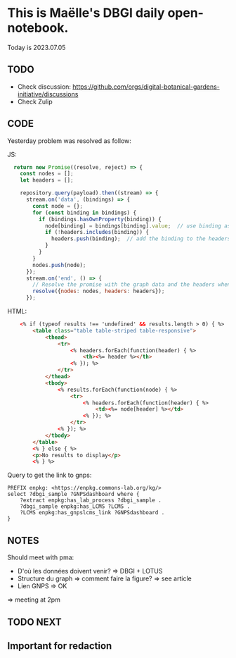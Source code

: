 

# This is Maëlle's DBGI daily open-notebook.

Today is 2023.07.05


## TODO

- Check discussion: https://github.com/orgs/digital-botanical-gardens-initiative/discussions
- Check Zulip

## CODE

Yesterday problem was resolved as follow:

JS: 
```js
  return new Promise((resolve, reject) => {
    const nodes = [];
    let headers = [];

    repository.query(payload).then((stream) => {
      stream.on('data', (bindings) => {
        const node = {};
        for (const binding in bindings) {
          if (bindings.hasOwnProperty(binding)) {
            node[binding] = bindings[binding].value;  // use binding as id and bindings[binding].value as label
            if (!headers.includes(binding)) {
              headers.push(binding);  // add the binding to the headers if it's not already there
            }
          }
        }
        nodes.push(node);
      });
      stream.on('end', () => {
        // Resolve the promise with the graph data and the headers when the stream ends
        resolve({nodes: nodes, headers: headers});
      });
```
HTML:
```html
    <% if (typeof results !== 'undefined' && results.length > 0) { %>
        <table class="table table-striped table-responsive">
            <thead>
                <tr>
                    <% headers.forEach(function(header) { %>
                        <th><%= header %></th>
                    <% }); %>
                </tr>
            </thead>
            <tbody>
                <% results.forEach(function(node) { %>
                    <tr>
                        <% headers.forEach(function(header) { %>
                            <td><%= node[header] %></td>
                        <% }); %>
                    </tr>
                <% }); %>
            </tbody>
        </table>
        <% } else { %>
        <p>No results to display</p>
        <% } %>
```



Query to get the link to gnps:
```SPARQL
PREFIX enpkg: <https://enpkg.commons-lab.org/kg/>
select ?dbgi_sample ?GNPSdashboard where { 
	?extract enpkg:has_lab_process ?dbgi_sample .
    ?dbgi_sample enpkg:has_LCMS ?LCMS .
    ?LCMS enpkg:has_gnpslcms_link ?GNPSdashboard .
}
```
## NOTES


Should meet with pma:
- D'où les données doivent venir?
=> DBGI + LOTUS
- Structure du graph => comment faire la figure?
=> see article
- Lien GNPS 
=> OK

=> meeting at 2pm



## TODO NEXT



## Important for redaction
